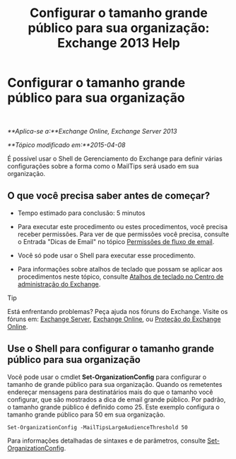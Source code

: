 ﻿---
title: 'Configurar o tamanho grande público para sua organização: Exchange 2013 Help'
TOCTitle: Configurar o tamanho grande público para sua organização
ms:assetid: 8a37911c-4339-4921-b5d3-0a5a774d4517
ms:mtpsurl: https://technet.microsoft.com/pt-br/library/JJ659068(v=EXCHG.150)
ms:contentKeyID: 50486112
ms.date: 05/22/2018
mtps_version: v=EXCHG.150
ms.translationtype: MT
---

# Configurar o tamanho grande público para sua organização

 

_**Aplica-se a:**Exchange Online, Exchange Server 2013_

_**Tópico modificado em:**2015-04-08_

É possível usar o Shell de Gerenciamento do Exchange para definir várias configurações sobre a forma como o MailTips será usado em sua organização.

## O que você precisa saber antes de começar?

  - Tempo estimado para conclusão: 5 minutos

  - Para executar este procedimento ou estes procedimentos, você precisa receber permissões. Para ver de que permissões você precisa, consulte o Entrada "Dicas de Email" no tópico [Permissões de fluxo de email](mail-flow-permissions-exchange-2013-help.md).

  - Você só pode usar o Shell para executar esse procedimento.

  - Para informações sobre atalhos de teclado que possam se aplicar aos procedimentos neste tópico, consulte [Atalhos de teclado no Centro de administração do Exchange](keyboard-shortcuts-in-the-exchange-admin-center-exchange-online-protection-help.md).


> [!TIP]
> Está enfrentando problemas? Peça ajuda nos fóruns do Exchange. Visite os fóruns em: <A href="https://go.microsoft.com/fwlink/p/?linkid=60612">Exchange Server</A>, <A href="https://go.microsoft.com/fwlink/p/?linkid=267542">Exchange Online</A>, ou <A href="https://go.microsoft.com/fwlink/p/?linkid=285351">Proteção do Exchange Online</A>.



## Use o Shell para configurar o tamanho grande público para sua organização

Você pode usar o cmdlet **Set-OrganizationConfig** para configurar o tamanho de grande público para sua organização. Quando os remetentes endereçar mensagens para destinatários mais do que o tamanho você configurar, que são mostrados a dica de email grande público. Por padrão, o tamanho grande público é definido como 25. Este exemplo configura o tamanho grande público para 50 em sua organização.

    Set-OrganizationConfig -MailTipsLargeAudienceThreshold 50

Para informações detalhadas de sintaxes e de parâmetros, consulte [Set-OrganizationConfig](https://technet.microsoft.com/pt-br/library/aa997443\(v=exchg.150\)).

